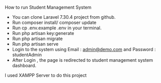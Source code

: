 How to run Student Management System
- You can clone Laravel 7.30.4 project from github. 
- Run composer install/ composer update
- Run cp .env.example .env in your terminal.
- Run php artisan key:generate
- Run php artisan migrate
- Run php artisan serve 
- Login to the system using Email : admin@demo.com and Password : studentAdmin
- After Login , the page is redirected to student management system dashboard.

I used XAMPP Server to do this project
